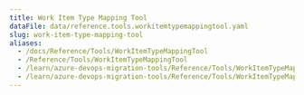 ```yaml
---
title: Work Item Type Mapping Tool
dataFile: data/reference.tools.workitemtypemappingtool.yaml
slug: work-item-type-mapping-tool
aliases:
  - /docs/Reference/Tools/WorkItemTypeMappingTool
  - /Reference/Tools/WorkItemTypeMappingTool
  - /learn/azure-devops-migration-tools/Reference/Tools/WorkItemTypeMappingTool
  - /learn/azure-devops-migration-tools/Reference/Tools/WorkItemTypeMappingTool/index.md
---
```

